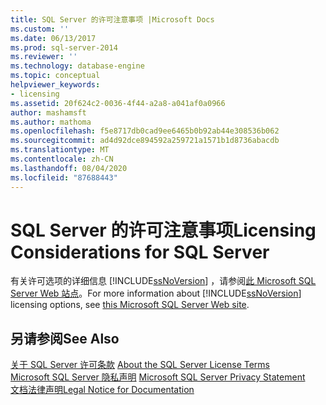 ```yaml
---
title: SQL Server 的许可注意事项 |Microsoft Docs
ms.custom: ''
ms.date: 06/13/2017
ms.prod: sql-server-2014
ms.reviewer: ''
ms.technology: database-engine
ms.topic: conceptual
helpviewer_keywords:
- licensing
ms.assetid: 20f624c2-0036-4f44-a2a8-a041af0a0966
author: mashamsft
ms.author: mathoma
ms.openlocfilehash: f5e8717db0cad9ee6465b0b92ab44e308536b062
ms.sourcegitcommit: ad4d92dce894592a259721a1571b1d8736abacdb
ms.translationtype: MT
ms.contentlocale: zh-CN
ms.lasthandoff: 08/04/2020
ms.locfileid: "87688443"
---
```

# <a name="licensing-considerations-for-sql-server"></a><span data-ttu-id="d2737-102">SQL Server 的许可注意事项</span><span class="sxs-lookup"><span data-stu-id="d2737-102">Licensing Considerations for SQL Server</span></span>
  <span data-ttu-id="d2737-103">有关许可选项的详细信息 [!INCLUDE[ssNoVersion](../../includes/ssnoversion-md.md)] ，请参阅[此 Microsoft SQL Server Web 站点](https://www.microsoft.com/sqlserver/sql-server-2014.aspx)。</span><span class="sxs-lookup"><span data-stu-id="d2737-103">For more information about [!INCLUDE[ssNoVersion](../../includes/ssnoversion-md.md)] licensing options, see [this Microsoft SQL Server Web site](https://www.microsoft.com/sqlserver/sql-server-2014.aspx).</span></span>  
  
## <a name="see-also"></a><span data-ttu-id="d2737-104">另请参阅</span><span class="sxs-lookup"><span data-stu-id="d2737-104">See Also</span></span>  
 <span data-ttu-id="d2737-105">[关于 SQL Server 许可条款](../../../2014/getting-started/about-the-sql-server-license-terms.md) </span><span class="sxs-lookup"><span data-stu-id="d2737-105">[About the SQL Server License Terms](../../../2014/getting-started/about-the-sql-server-license-terms.md) </span></span>  
 <span data-ttu-id="d2737-106">[Microsoft SQL Server 隐私声明](../../../2014/getting-started/microsoft-sql-server-privacy-statement.md) </span><span class="sxs-lookup"><span data-stu-id="d2737-106">[Microsoft SQL Server Privacy Statement](../../../2014/getting-started/microsoft-sql-server-privacy-statement.md) </span></span>  
 [<span data-ttu-id="d2737-107">文档法律声明</span><span class="sxs-lookup"><span data-stu-id="d2737-107">Legal Notice for Documentation</span></span>](../../../2014/getting-started/legal-notice-for-documentation.md)  
  
  
